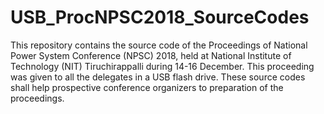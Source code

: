 # USB_ProcNPSC2018_SourceCodes
This repository contains the source code of the Proceedings of National Power System Conference (NPSC) 2018, held at National Institute of Technology (NIT) Tiruchirappalli during 14-16 December.
This proceeding was given to all the delegates in a USB flash drive. 
These source codes shall help prospective conference organizers to preparation of the proceedings.
